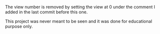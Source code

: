 The view number is removed by setting the view at 0 under the comment I added in the last commit before this one.

This project was never meant to be seen and it was done for educational purpose only.
